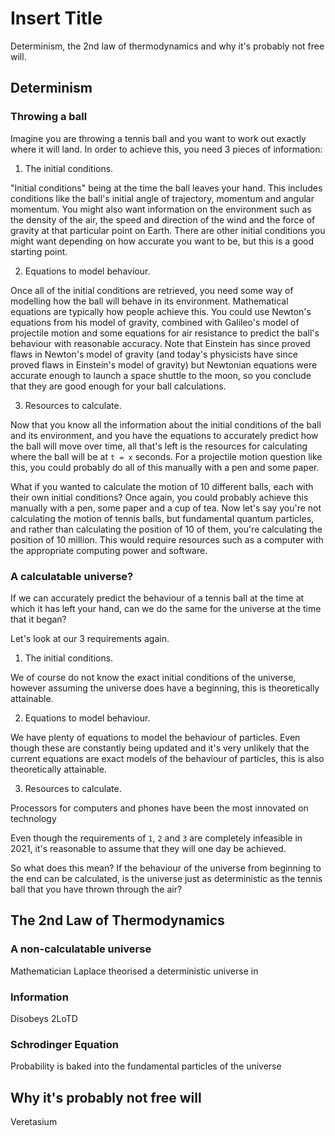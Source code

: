 # Insert Title

Determinism, the 2nd law of thermodynamics and why it's probably not free will.

## Determinism

### Throwing a ball

Imagine you are throwing a tennis ball and you want to work out exactly where it will land. In order to achieve this, you need 3 pieces of information:

1.  The initial conditions.

"Initial conditions" being at the time the ball leaves your hand. This includes conditions like the ball's initial angle of trajectory, momentum and angular momentum. You might also want information on the environment such as the density of the air, the speed and direction of the wind and the force of gravity at that particular point on Earth. There are other initial conditions you might want depending on how accurate you want to be, but this is a good starting point.

2. Equations to model behaviour.

Once all of the initial conditions are retrieved, you need some way of modelling how the ball will behave in its environment. Mathematical equations are typically how people achieve this. You could use Newton's equations from his model of gravity, combined with Galileo's model of projectile motion and some equations for air resistance to predict the ball's behaviour with reasonable accuracy. Note that Einstein has since proved flaws in Newton's model of gravity (and today's physicists have since proved flaws in Einstein's model of gravity) but Newtonian equations were accurate enough to launch a space shuttle to the moon, so you conclude that they are good enough for your ball calculations.

3. Resources to calculate.

Now that you know all the information about the initial conditions of the ball and its environment, and you have the equations to accurately predict how the ball will move over time, all that's left is the resources for calculating where the ball will be at `t = x` seconds. For a projectile motion question like this, you could probably do all of this manually with a pen and some paper.

What if you wanted to calculate the motion of 10 different balls, each with their own initial conditions? Once again, you could probably achieve this manually with a pen, some paper and a cup of tea. Now let's say you're not calculating the motion of tennis balls, but fundamental quantum particles, and rather than calculating the position of 10 of them, you're calculating the position of 10 million. This would require resources such as a computer with the appropriate computing power and software.

### A calculatable universe?

If we can accurately predict the behaviour of a tennis ball at the time at which it has left your hand, can we do the same for the universe at the time that it began?

Let's look at our 3 requirements again.

1. The initial conditions.

We of course do not know the exact initial conditions of the universe, however assuming the universe does have a beginning, this is theoretically attainable.

2. Equations to model behaviour.

We have plenty of equations to model the behaviour of particles. Even though these are constantly being updated and it's very unlikely that the current equations are exact models of the behaviour of particles, this is also theoretically attainable.

3. Resources to calculate.

Processors for computers and phones have been the most innovated on technology <!-- TODO -->

Even though the requirements of `1`, `2` and `3` are completely infeasible in 2021, it's reasonable to assume that they will one day be achieved.

So what does this mean? If the behaviour of the universe from beginning to the end can be calculated, is the universe just as deterministic as the tennis ball that you have thrown through the air?

## The 2nd Law of Thermodynamics

### A non-calculatable universe

Mathematician Laplace theorised a deterministic universe in <!-- STARTHERE -->

### Information

Disobeys 2LoTD

### Schrodinger Equation

Probability is baked into the fundamental particles of the universe

## Why it's probably not free will

Veretasium
